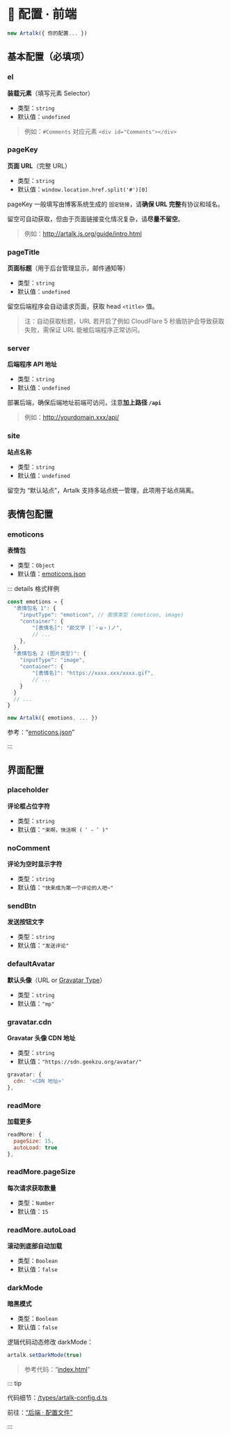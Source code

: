 # 🔭 配置 · 前端

```js
new Artalk({ 你的配置... })
```

## 基本配置（必填项）

### el

**装载元素**（填写元素 Selector）

- 类型：`string`
- 默认值：`undefined`

> 例如：`#Comments` 对应元素 `<div id="Comments"></div>`

### pageKey

**页面 URL**（完整 URL）

- 类型：`string`
- 默认值：`window.location.href.split('#')[0]`

pageKey 一般填写由博客系统生成的 `固定链接`，请**确保 URL 完整**有协议和域名。

留空可自动获取，但由于页面链接变化情况复杂，请**尽量不留空**。

> 例如：http://artalk.js.org/guide/intro.html

### pageTitle

**页面标题**（用于后台管理显示，邮件通知等）

- 类型：`string`
- 默认值：`undefined`

留空后端程序会自动请求页面，获取 head `<title>` 值。

> 注：自动获取标题，URL 若开启了例如 CloudFlare 5 秒盾防护会导致获取失败，需保证 URL 能被后端程序正常访问。

### server

**后端程序 API 地址**

- 类型：`string`
- 默认值：`undefined`

部署后端，确保后端地址前端可访问，注意**加上路径 `/api`**

> 例如：http://yourdomain.xxx/api/

### site

**站点名称**

- 类型：`string`
- 默认值：`undefined`

留空为 “默认站点”，Artalk 支持多站点统一管理，此项用于站点隔离。

## 表情包配置

### emoticons

**表情包**

- 类型：`Object`
- 默认值：[emoticons.json](https://github.com/ArtalkJS/Artalk/blob/master/src/assets/emoticons.json)

::: details 格式样例

```js
const emotions = {
  "表情包名 1": {
    "inputType": "emoticon", // 表情类型 (emoticon, image)
    "container": {
        "[表情名]": "颜文字 |´・ω・)ノ",
        // ...
    },
  },
  "表情包名 2 (图片类型)": {
    "inputType": "image",
    "container": {
        "[表情名]": "https://xxxx.xxx/xxxx.gif",
        // ...
    }
  }
  // ...
}

new Artalk({ emotions, ... })
```

参考：“[emoticons.json](https://github.com/ArtalkJS/Artalk/blob/master/src/assets/emoticons.json)”

:::

## 界面配置

### placeholder

**评论框占位字符**

- 类型：`string`
- 默认值：`"来啊，快活啊 ( ゜- ゜)"`

### noComment

**评论为空时显示字符**

- 类型：`string`
- 默认值：`"快来成为第一个评论的人吧~"`

### sendBtn

**发送按钮文字**

- 类型：`string`
- 默认值：`"发送评论"`

### defaultAvatar

**默认头像**（URL or [Gravatar Type](http://cn.gravatar.org/site/implement/images/#default-image)）

- 类型：`string`
- 默认值：`"mp"`

### gravatar.cdn

**Gravatar 头像 CDN 地址**

- 类型：`string`
- 默认值：`"https://sdn.geekzu.org/avatar/"`

```js
gravatar: {
  cdn: '<CDN 地址>'
},
```

### readMore

**加载更多**

```js
readMore: {
  pageSize: 15,
  autoLoad: true
},
```

### readMore.pageSize

**每次请求获取数量**

- 类型：`Number`
- 默认值：`15`

### readMore.autoLoad

**滚动到底部自动加载**

- 类型：`Boolean`
- 默认值：`false`

### darkMode

**暗黑模式**

- 类型：`Boolean`
- 默认值：`false`

逻辑代码动态修改 darkMode：

```js
artalk.setDarkMode(true)
```

> 参考代码：“[index.html](https://github.com/ArtalkJS/Artalk/blob/master/index.html#L94)”

::: tip

代码细节：[/types/artalk-config.d.ts](https://github.com/ArtalkJS/Artalk/blob/master/types/artalk-config.d.ts)

前往：[“后端 · 配置文件”](/guide/backend/config.md)

:::